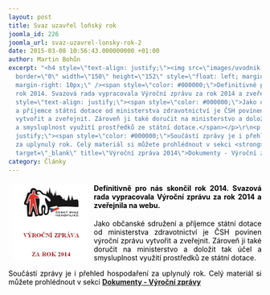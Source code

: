 ```yaml
---
layout: post
title: Svaz uzavřel loňský rok
joomla_id: 226
joomla_url: svaz-uzavrel-lonsky-rok-2
date: 2015-03-08 10:56:43.000000000 +01:00
author: Martin Bohůn
excerpt: "<h4 style=\"text-align: justify;\"><img src=\"images/uvodnik-clanku-foto/vz_2014.jpg\"
  border=\"0\" width=\"150\" height=\"152\" style=\"float: left; margin-left: 10px;
  margin-right: 10px;\" /><span style=\"color: #000000;\">Definitivně pro nás skončil
  rok 2014. Svazová rada vypracovala Výroční zprávu za rok 2014 a zveřejnila na webu.</span></h4>\r\n<p
  style=\"text-align: justify;\"><span style=\"color: #000000;\">Jako občanské sdružení
  a příjemce státní dotace od ministerstva zdravotnictví je ČSH povinen výroční zprávu
  vytvořit a zveřejnit. Zároveň ji také doručit na ministerstvo a doložit tak účel
  a smysluplnost využití prostředků ze státní dotace.</span></p>\r\n<p style=\"text-align:
  justify;\"><span style=\"color: #000000;\">Součástí zprávy je i přehled hospodaření
  za uplynulý rok. Celý materiál si můžete prohlédnout v sekci <strong><a href=\"index.php/cs/dokumenty/category/16-vyrocni-zpravy\"
  target=\"_blank\" title=\"Výroční zpráva 2014\">Dokumenty - Výroční zprávy</a></strong></span></p>"
category: Články
---
```

<h4 style="text-align: justify;"><img src="images/uvodnik-clanku-foto/vz_2014.jpg" border="0" width="150" height="152" style="float: left; margin-left: 10px; margin-right: 10px;" /><span style="color: #000000;">Definitivně pro nás skončil rok 2014. Svazová rada vypracovala Výroční zprávu za rok 2014 a zveřejnila na webu.</span></h4>

<p style="text-align: justify;"><span style="color: #000000;">Jako občanské sdružení a příjemce státní dotace od ministerstva zdravotnictví je ČSH povinen výroční zprávu vytvořit a zveřejnit. Zároveň ji také doručit na ministerstvo a doložit tak účel a smysluplnost využití prostředků ze státní dotace.</span></p>

<p style="text-align: justify;"><span style="color: #000000;">Součástí zprávy je i přehled hospodaření za uplynulý rok. Celý materiál si můžete prohlédnout v sekci <strong><a href="index.php/cs/dokumenty/category/16-vyrocni-zpravy" target="_blank" title="Výroční zpráva 2014">Dokumenty - Výroční zprávy</a></strong></span></p>
